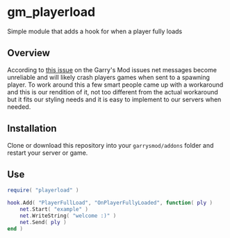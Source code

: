 # gm_playerload
Simple module that adds a hook for when a player fully loads

## Overview
According to [this issue](https://github.com/Facepunch/garrysmod-requests/issues/718) on the Garry's Mod issues net messages become unreliable and will likely crash players games when sent to a spawning player. To work around this a few smart people came up with a workaround and this is our rendition of it, not too different from the actual workaround but it fits our styling needs and it is easy to implement to our servers when needed.

## Installation
Clone or download this repository into your `garrysmod/addons` folder and restart your server or game.

## Use
```lua
require( "playerload" )

hook.Add( "PlayerFullLoad", "OnPlayerFullyLoaded", function( ply )
    net.Start( "example" )
    net.WriteString( "welcome :)" )
    net.Send( ply )
end )
```
